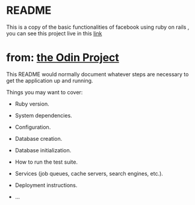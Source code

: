 # README

This is a copy of the basic functionalities of facebook using ruby on rails , you can see this project
live in this [link](https://ruby-facebook.herokuapp.com/)

# from: [the Odin Project](https://www.theodinproject.com/dashboard)


This README would normally document whatever steps are necessary to get the
application up and running.

Things you may want to cover:

* Ruby version.

* System dependencies.

* Configuration.

* Database creation.

* Database initialization.

* How to run the test suite.

* Services (job queues, cache servers, search engines, etc.).

* Deployment instructions.

* ...
